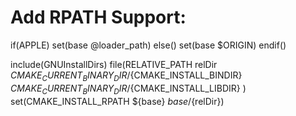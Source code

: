 

# Add RPATH Support:

if(APPLE)
    set(base @loader_path)
else()
    set(base $ORIGIN)
endif()

include(GNUInstallDirs)
file(RELATIVE_PATH relDir
    ${CMAKE_CURRENT_BINARY_DIR}/${CMAKE_INSTALL_BINDIR}
    ${CMAKE_CURRENT_BINARY_DIR}/${CMAKE_INSTALL_LIBDIR}
)
set(CMAKE_INSTALL_RPATH ${base} ${base}/${relDir})